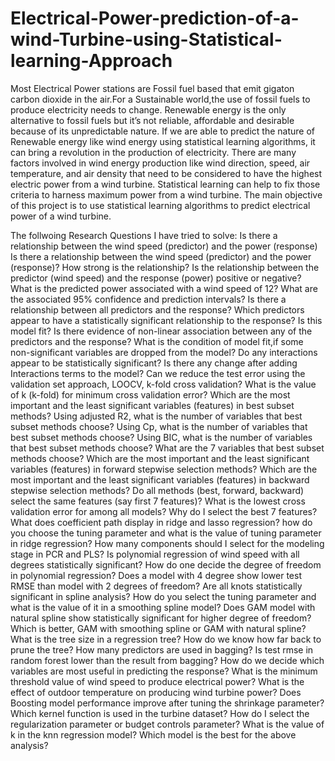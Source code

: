 # Electrical-Power-prediction-of-a-wind-Turbine-using-Statistical-learning-Approach
Most Electrical Power stations are Fossil fuel based that emit gigaton carbon dioxide in the air.For a Sustainable world,the use of fossil fuels to produce electricity needs to change. Renewable energy is the only alternative to fossil fuels but it’s not reliable, affordable and desirable because of its unpredictable nature. If we are able to predict the nature of Renewable energy like wind energy using statistical learning algorithms, it can bring a revolution in the production of electricity. There are many factors involved in wind energy production like wind direction, speed, air temperature, and air density that need to be considered to have the highest electric power from a wind turbine. Statistical learning can help to fix those criteria to harness maximum power from a wind turbine. The main objective of this project is to use statistical learning algorithms to predict electrical power of a wind turbine.

The follwoing Research Questions I have tried to solve:
Is there a relationship between the wind speed (predictor) and the power (response)
Is there a relationship between the wind speed (predictor) and the power (response)?
How strong is the relationship? 
Is the relationship between the predictor (wind speed) and the response (power) positive or negative?
What is the predicted power associated with a wind speed of 12? What are the associated 95% confidence and prediction intervals?
Is there a relationship between all predictors and the response?
Which predictors appear to have a statistically significant relationship to the response?
Is this model fit?
Is there evidence of non-linear association between any of the predictors and the response? 
What is the condition of model fit,if some non-significant variables are dropped from the model?
Do any interactions appear to be statistically significant?
Is there any change after adding Interactions terms to the model?
Can we reduce the test error using the validation set approach, LOOCV, k-fold cross validation?
What is the value of k (k-fold) for minimum cross validation error?
Which are the most important and the least significant variables (features) in best subset methods?
Using adjusted R2, what is the number of variables that best subset methods choose?
Using Cp, what is the number of variables that best subset methods choose?
Using BIC, what is the number of variables that best subset methods choose?
What are the 7 variables  that best subset methods choose?
Which are the most important and the least significant variables (features) in forward stepwise selection methods?
Which are the most important and the least significant variables (features) in backward stepwise selection methods?
Do all methods (best, forward, backward) select the same features (say first 7 features)?
What is the lowest cross validation error for among all models?
Why do I select the best 7 features?
What does coefficient path display in ridge and lasso regression?
how do you choose the tuning parameter and what is the value of tuning parameter in ridge regression?
 How many components should I select for the modeling stage in PCR and PLS?
Is polynomial regression of wind speed with all degrees statistically significant?
How do one decide the degree of freedom in polynomial regression?
Does a model with 4 degree show lower test RMSE than model with 2 degrees of freedom?
Are all knots statistically significant in spline analysis?
How do you select the tuning parameter and what is the value of it in a smoothing spline model?
Does GAM model with natural spline show statistically significant for higher degree of freedom?
Which is better, GAM with smoothing spline or GAM with natural spline?
What is the tree size in a regression tree?
How do we know how far back to prune the tree?
How many predictors are used in bagging?
Is test rmse in random forest lower than the result from bagging?
How do we decide which variables are most useful in predicting the response?
What is the minimum threshold value of wind speed to produce electrical power?
What is the effect of outdoor temperature on producing wind turbine power?
Does Boosting model performance improve after tuning the shrinkage parameter?
Which kernel function is used in the turbine dataset?
How do I select the regularization parameter or budget controls parameter?
What is the value of k in the knn regression model?
Which model is the best for the above analysis?

